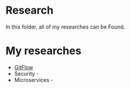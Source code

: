 # Research
In this folder, all of my researches can be Found.

# My researches
- [GitFlow](https://github.com/Fontys-Brett-Mulder/CardGames/blob/main/Research/GitFlow.research.md)
- Security - 
- Microservices - 
